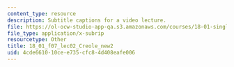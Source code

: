 ```yaml
---
content_type: resource
description: Subtitle captions for a video lecture.
file: https://ol-ocw-studio-app-qa.s3.amazonaws.com/courses/18-01-single-variable-calculus-fall-2006/4cde661010cee735cfc84d408eafe006_18_01_f07_lec02_Creole_new2.srt
file_type: application/x-subrip
resourcetype: Other
title: 18_01_f07_lec02_Creole_new2
uid: 4cde6610-10ce-e735-cfc8-4d408eafe006
---
```

